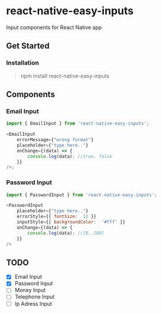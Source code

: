 # react-native-easy-inputs
Input components for React Native app

## Get Started

### Installation

> npm install react-native-easy-inputs

##  Components

### Email Input
```js
import { EmailInput } from 'react-native-easy-inputs';

<EmailInput 
	errorMessage={"wrong format"}
	placeholder={"type here.."}
	onChange={(data) => {
		console.log(data); //true, false
	}}
/>;
```

### Password Input

```js
import { PasswordInput } from 'react-native-easy-inputs';

<PasswordInput
	placeholder={"type here.."}
	errorStyle={{ fontSize:  12 }}
	inputStyle={{ backgroundColor:  '#fff' }}
	onChange={(data) => {
		console.log(data); //[0..100]
	}}
/>
```

## TODO
* [x] Email Input
* [x] Password Input
* [ ] Money Input 
* [ ] Telephone Input
* [ ] Ip Adress Input
